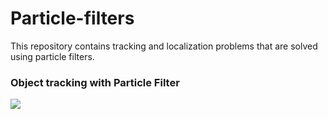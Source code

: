 # Particle-filters
This repository contains tracking and localization problems that are solved using particle filters. 

### Object tracking with Particle Filter
![](Particle_filter_tracking.gif)

